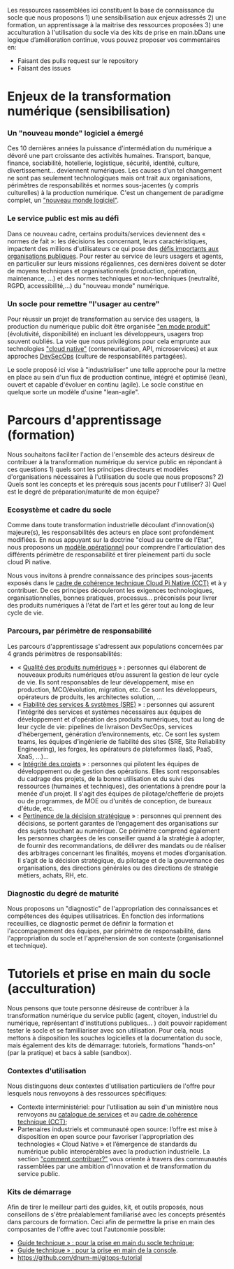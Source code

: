 Les ressources rassemblées ici constituent la base de connaissance du socle que nous proposons 1) une sensibilisation aux enjeux adressés 2) une formation, un apprentissage à la maitrise des ressources proposées 3) une acculturation à l'utilisation du socle via des kits de prise en main.bDans une logique d’amélioration continue, vous pouvez proposer vos commentaires en:
- Faisant des pulls request sur le repository
- Faisant des issues

# Enjeux de la transformation numérique (sensibilisation)
### Un "nouveau monde" logiciel a émergé
Ces 10 dernières années la puissance d'intermédiation du numérique a dévoré une part croissante des activités humaines. Transport, banque, finance, sociabilité, hotellerie, logistique, sécurité, identité, culture, divertissement... deviennent numériques.  Les causes d'un tel changement ne sont pas seulement technologiques mais ont trait aux organisations, périmètres de responsabilités et normes sous-jacentes (y compris culturelles) à la production numérique. C'est un changement de paradigme complet, un ["nouveau monde logiciel"](https://github.com/Yoarmi/dso-formation/blob/patch-1/1-enjeux_nouveau_monde.md).

### Le service public est mis au défi
Dans ce nouveau cadre, certains produits/services deviennent des « normes de fait »: les décisions les concernant, leurs caractéristiques, impactent des millions d'utilisateurs ce qui pose des [défis importants aux organisations publiques](https://github.com/Yoarmi/dso-formation/blob/patch-1/1.3-defi_service_public.md). Pour rester au service de leurs usagers et agents, en particulier sur leurs missions régaliennes, ces dernières doivent se doter de moyens techniques et organisationnels (production, opération, maintenance, ...) et des normes techniques et non-techniques (neutralité, RGPD, accessibilité,...) du "nouveau monde" numérique.

### Un socle pour remettre "l'usager au centre"
Pour réussir un projet de transformation au service des usagers, la production du numérique public doit être organisée ["en mode produit"](https://github.com/Yoarmi/dso-formation/blob/patch-1/1.1-approche_devsecops.md) (évolutivité, disponibilité) en incluant les développeurs, usagers trop souvent oubliés. La voie que nous privilégions pour cela emprunte aux technologies ["cloud native"](https://github.com/Yoarmi/dso-formation/blob/patch-1/1.2-technologies-cloud-native.md) (conteneurisation, API, microservices) et aux approches [DevSecOps](https://github.com/Yoarmi/dso-formation/blob/patch-1/1.1-approche_devsecops.md) (culture de responsabilités partagées). 

Le socle proposé ici vise à "industrialiser" une telle approche pour la mettre en place au sein d'un flux de production continue, intégré et optimisé (lean), ouvert et capable d'évoluer en continu (agile). Le socle constitue en quelque sorte un modèle d'usine "lean-agile". 


# Parcours d'apprentissage (formation)
Nous souhaitons faciliter l'action de l'ensemble des acteurs désireux de contribuer à la transformation numérique du service public en répondant à ces questions 1) quels sont les principes directeurs et modèles d'organisations nécessaires à l'utilisation du socle que nous proposons? 2) Quels sont les concepts et les prérequis sous jacents pour l'utiliser? 3) Quel est le degré de préparation/maturité de mon équipe?

### Ecosystème et cadre du socle
Comme dans toute transformation industrielle découlant d'innovation(s) majeure(s), les responsabilités des acteurs en place sont profondément modifiées. En nous appuyant sur la doctrine "cloud au centre de l'Etat", nous proposons un [modèle opérationnel](https://github.com/Yoarmi/dso-formation/blob/patch-1/2-modele_organisation.md) pour comprendre l'articulation des différents périmètre de responsabilité et tirer pleinement parti du socle cloud Pi native. 

Nous vous invitons à prendre connaissance des principes sous-jacents exposés dans le [cadre de cohérence technique Cloud Pi Native (CCT)](https://github.com/dnum-mi/CCT-Cloud-Native) et à y contribuer. De ces principes découleront les exigences technologiques, organisationnelles, bonnes pratiques, processus... préconisés pour livrer des produits numériques à l'état de l'art et les gérer tout au long de leur cycle de vie.

### Parcours, par périmètre de responsabilité
Les parcours d'apprentissage s'adressent aux populations concernées par 4 grands périmètres de responsabilités:
- « [Qualité des produits numériques](https://github.com/Yoarmi/dso-formation/blob/patch-1/2.1-parcours-produit.md) » : personnes qui élaborent de nouveaux produits numériques et/ou assurent la gestion de leur cycle de vie. Ils sont responsables de leur développement, mise en production, MCO/évolution, migration, etc. Ce sont les développeurs, opérateurs de produits, les architectes solution, … 
- « [Fiabilité des services & systèmes (SRE)](https://github.com/Yoarmi/dso-formation/blob/patch-1/2.2-parcours_systeme.md) » : personnes qui assurent l’intégrité des services et systèmes nécessaires aux équipes de développement et d'opération des produits numériques, tout au long de leur cycle de vie: pipelines de livraison DevSecOps, services d’hébergement, génération d’environnements, etc. Ce sont les system teams, les équipes d’ingénierie de fiabilité des sites (SRE, Site Reliability Engineering), les forges, les opérateurs de plateformes (IaaS, PaaS, XaaS, ...)...
- « [Intégrité des projets](https://github.com/Yoarmi/dso-formation/blob/patch-1/2.3-parcours_projet.md) » : personnes qui pilotent les équipes de développement ou de gestion des opérations. Elles sont responsables du cadrage des projets, de la bonne utilisation et du suivi des ressources (humaines et techniques), des orientations à prendre pour la menée d'un projet. Il s'agit des équipes de pilotage/chefferie de projets ou de programmes, de MOE ou d'unités de conception, de bureaux d'étude, etc.
- « [Pertinence de la décision stratégique](https://github.com/Yoarmi/dso-formation/blob/patch-1/2.4-parcours_strategie.md) » : personnes qui prennent des décisions, se portent garantes de l’engagement des organisations sur des sujets touchant au numérique. Ce périmètre comprend également les personnes chargées de les conseiller quand à la stratégie à adopter, de fournir des recommandations, de délivrer des mandats ou de réaliser des arbitrages concernant les finalités, moyens et modes d’organisation. Il s’agit de la décision stratégique, du pilotage et de la gouvernance des organisations, des directions générales ou des directions de stratégie métiers, achats, RH, etc.

### Diagnostic du degré de maturité
Nous proposons un "diagnostic" de l'appropriation des connaissances et compétences des équipes utilisatrices. En fonction des informations receuillies, ce diagnostic permet de définir la formation et l'accompagnement des équipes, par périmètre de responsabilité, dans l'appropriation du socle et l'appréhension de son contexte (organisationnel et technique).
 
 
# Tutoriels et prise en main du socle (acculturation)
Nous pensons que toute personne désireuse de contribuer à la transformation numérique du service public (agent, citoyen, industriel du numérique, représentant d'institutions publiques... ) doit pouvoir rapidement tester le socle et se familliariser avec son utilisation. Pour cela, nous mettons à disposition les souches logicielles et la documentation du socle, mais également des kits de démarrage: tutoriels, formations "hands-on" (par la pratique) et bacs à sable (sandbox). 

### Contextes d'utilisation
Nous distinguons deux contextes d'utilisation particuliers de l'offre pour lesquels nous renvoyons à des ressources spécifiques:
- Contexte interministériel: pour l'utilisation au sein d'un ministère nous renvoyons au [catalogue de services](https://pi.interieur.rie.gouv.fr/home-dnum/cloud-%cf%80/qui-sommes-nous/cloud-native/) et au [cadre de cohérence technique (CCT)](https://github.com/dnum-mi/CCT-Cloud-Native);
- Partenaires industriels et communauté open source: l’offre est mise à disposition en open source pour favoriser l'appropriation des technologies « Cloud Native » et l’émergence de standards du numérique public interopérables avec la production industrielle. La section ["comment contribuer?"](https://github.com/Yoarmi/dso-formation/blob/patch-1/4-contribuer.md) vous oriente à travers des communautés rassemblées par une ambition d'innovation et de transformation du service public.

### Kits de démarrage
Afin de tirer le meilleur parti des guides, kit, et outils proposés, nous conseillons de s'être préalablement familiarisé avec les concepts présentés dans parcours de formation. Ceci afin de permettre la prise en main des composantes de l'offre avec tout l'autonomie possible: 
- [Guide technique » : pour la prise en main du socle technique](https://github.com/dnum-mi/dso-socle);
- [Guide technique » : pour la prise en main de la console](https://github.com/dnum-mi/dso-console).
- https://github.com/dnum-mi/gitops-tutorial



